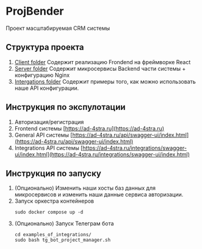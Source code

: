 # ProjBender
Проект масштабируемая CRM системы
## Структура проекта
1. [Client folder](https://github.com/AdAstra-Team/ProjBender/tree/main/client) Содержит реализацию Frondend на фреймворке React
2. [Server folder](https://github.com/AdAstra-Team/ProjBender/tree/main/server/CRM_hack) Содержит микросервисы Backend части системы + конфигурацию Nginx
3. [Intergations folder](https://github.com/AdAstra-Team/ProjBender/tree/main/examples_of_integrations) Содержит примеры того, как можно использовать наше API конфигурации.
## Инструкция по экспулотации
1. Авторизация/регистрация []()
2. Frontend системы [https://ad-4stra.ru](https://ad-4stra.ru)
3. General API системы [https://ad-4stra.ru/api/swagger-ui/index.html](https://ad-4stra.ru/api/swagger-ui/index.html)
4. Integrations API системы [https://ad-4stra.ru/integrations/swagger-ui/index.html](https://ad-4stra.ru/integrations/swagger-ui/index.html)


## Инструкция по запуску
1. (Опционально) Изменить наши хосты баз данных для микросервисов и изменить наши данные сервиса авторизации.
2. Запуск оркестра контейнеров
   ```
   sudo docker compose up -d 
   ```
3. (Опционально) Запуск Телеграм бота
   ```
   cd examples_of_integrations/
   sudo bash tg_bot_project_manager.sh
   ```

